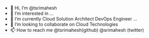 - 👋 Hi, I’m @tsrimahesh
- 👀 I’m interested in ...
- 🌱 I’m currently Cloud Solution Architect DevOps Engineer ...
- 💞️ I’m looking to collaborate on Cloud Technologies
- 📫 How to reach me @tsrimahesh(github) @srimahesh (twitter)

<!---
tsrimahesh/tsrimahesh is a ✨ special ✨ repository because its `README.md` (this file) appears on your GitHub profile.
You can click the Preview link to take a look at your changes.
--->
